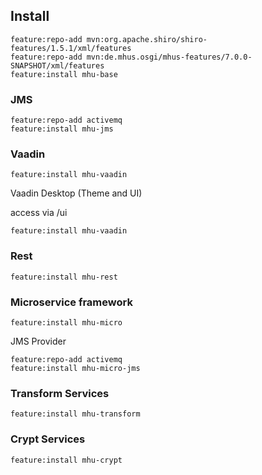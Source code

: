 ## Install

```
feature:repo-add mvn:org.apache.shiro/shiro-features/1.5.1/xml/features
feature:repo-add mvn:de.mhus.osgi/mhus-features/7.0.0-SNAPSHOT/xml/features
feature:install mhu-base
```

### JMS

```
feature:repo-add activemq
feature:install mhu-jms
```

### Vaadin

```
feature:install mhu-vaadin
```

Vaadin Desktop (Theme and UI)

access via /ui

```
feature:install mhu-vaadin
```

### Rest

```
feature:install mhu-rest
```

### Microservice framework

```
feature:install mhu-micro
```

JMS Provider

```
feature:repo-add activemq
feature:install mhu-micro-jms
```

### Transform Services

```
feature:install mhu-transform
```


### Crypt Services

```
feature:install mhu-crypt
```


